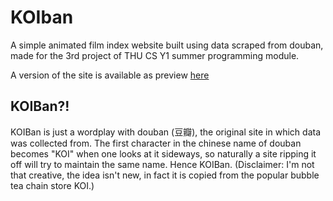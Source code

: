 # KOIban
A simple animated film index website built using data scraped from douban, made for the 3rd project of THU CS Y1 summer programming module.

A version of the site is available as preview [here](https://koiban.stevenkou.xyz)

## KOIBan?!
KOIBan is just a wordplay with douban (豆瓣), the original site in which data was collected from. The first character in the chinese name of douban becomes "KOI" when one looks at it sideways, so naturally a site ripping it off will try to maintain the same name. Hence KOIBan. (Disclaimer: I'm not that creative, the idea isn't new, in fact it is copied from the popular bubble tea chain store KOI.)
